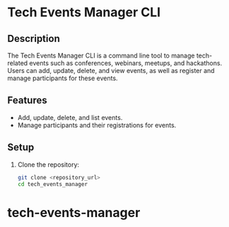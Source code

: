 # Tech Events Manager CLI

## Description
The Tech Events Manager CLI is a command line tool to manage tech-related events such as conferences, webinars, meetups, and hackathons. Users can add, update, delete, and view events, as well as register and manage participants for these events.

## Features
- Add, update, delete, and list events.
- Manage participants and their registrations for events.

## Setup

1. Clone the repository:

   ```bash
   git clone <repository_url>
   cd tech_events_manager
# tech-events-manager
